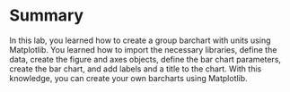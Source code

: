 # Summary

In this lab, you learned how to create a group barchart with units using Matplotlib. You learned how to import the necessary libraries, define the data, create the figure and axes objects, define the bar chart parameters, create the bar chart, and add labels and a title to the chart. With this knowledge, you can create your own barcharts using Matplotlib.

